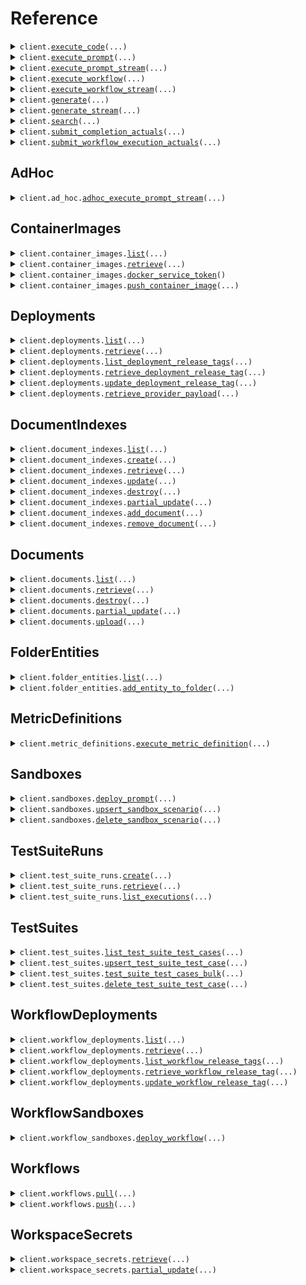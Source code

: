 # Reference
<details><summary><code>client.<a href="src/vellum/client.py">execute_code</a>(...)</code></summary>
<dl>
<dd>

#### 📝 Description

<dl>
<dd>

<dl>
<dd>

An internal-only endpoint that's subject to breaking changes without notice. Not intended for public use.
</dd>
</dl>
</dd>
</dl>

#### 🔌 Usage

<dl>
<dd>

<dl>
<dd>

```python
from vellum import CodeExecutionPackage, StringInput, Vellum

client = Vellum(
    api_key="YOUR_API_KEY",
)
client.execute_code(
    code="code",
    runtime="PYTHON_3_11_6",
    input_values=[
        StringInput(
            name="name",
            value="value",
        )
    ],
    packages=[
        CodeExecutionPackage(
            version="version",
            name="name",
        )
    ],
    output_type="STRING",
)

```
</dd>
</dl>
</dd>
</dl>

#### ⚙️ Parameters

<dl>
<dd>

<dl>
<dd>

**code:** `str` 
    
</dd>
</dl>

<dl>
<dd>

**runtime:** `CodeExecutionRuntime` 
    
</dd>
</dl>

<dl>
<dd>

**input_values:** `typing.Sequence[CodeExecutorInput]` 
    
</dd>
</dl>

<dl>
<dd>

**packages:** `typing.Sequence[CodeExecutionPackage]` 
    
</dd>
</dl>

<dl>
<dd>

**output_type:** `VellumVariableType` 
    
</dd>
</dl>

<dl>
<dd>

**request_options:** `typing.Optional[RequestOptions]` — Request-specific configuration.
    
</dd>
</dl>
</dd>
</dl>


</dd>
</dl>
</details>

<details><summary><code>client.<a href="src/vellum/client.py">execute_prompt</a>(...)</code></summary>
<dl>
<dd>

#### 📝 Description

<dl>
<dd>

<dl>
<dd>

Executes a deployed Prompt and returns the result.
</dd>
</dl>
</dd>
</dl>

#### 🔌 Usage

<dl>
<dd>

<dl>
<dd>

```python
from vellum import StringInputRequest, Vellum

client = Vellum(
    api_key="YOUR_API_KEY",
)
client.execute_prompt(
    inputs=[
        StringInputRequest(
            name="name",
            value="value",
        )
    ],
)

```
</dd>
</dl>
</dd>
</dl>

#### ⚙️ Parameters

<dl>
<dd>

<dl>
<dd>

**inputs:** `typing.Sequence[PromptDeploymentInputRequest]` — A list consisting of the Prompt Deployment's input variables and their values.
    
</dd>
</dl>

<dl>
<dd>

**prompt_deployment_id:** `typing.Optional[str]` — The ID of the Prompt Deployment. Must provide either this or prompt_deployment_name.
    
</dd>
</dl>

<dl>
<dd>

**prompt_deployment_name:** `typing.Optional[str]` — The unique name of the Prompt Deployment. Must provide either this or prompt_deployment_id.
    
</dd>
</dl>

<dl>
<dd>

**release_tag:** `typing.Optional[str]` — Optionally specify a release tag if you want to pin to a specific release of the Prompt Deployment
    
</dd>
</dl>

<dl>
<dd>

**external_id:** `typing.Optional[str]` — Optionally include a unique identifier for tracking purposes. Must be unique within a given Prompt Deployment.
    
</dd>
</dl>

<dl>
<dd>

**expand_meta:** `typing.Optional[PromptDeploymentExpandMetaRequest]` — An optionally specified configuration used to opt in to including additional metadata about this prompt execution in the API response. Corresponding values will be returned under the `meta` key of the API response.
    
</dd>
</dl>

<dl>
<dd>

**raw_overrides:** `typing.Optional[RawPromptExecutionOverridesRequest]` — Overrides for the raw API request sent to the model host. Combined with `expand_raw`, it can be used to access new features from models.
    
</dd>
</dl>

<dl>
<dd>

**expand_raw:** `typing.Optional[typing.Sequence[str]]` — A list of keys whose values you'd like to directly return from the JSON response of the model provider. Useful if you need lower-level info returned by model providers that Vellum would otherwise omit. Corresponding key/value pairs will be returned under the `raw` key of the API response.
    
</dd>
</dl>

<dl>
<dd>

**metadata:** `typing.Optional[typing.Dict[str, typing.Optional[typing.Any]]]` — Arbitrary JSON metadata associated with this request. Can be used to capture additional monitoring data such as user id, session id, etc. for future analysis.
    
</dd>
</dl>

<dl>
<dd>

**request_options:** `typing.Optional[RequestOptions]` — Request-specific configuration.
    
</dd>
</dl>
</dd>
</dl>


</dd>
</dl>
</details>

<details><summary><code>client.<a href="src/vellum/client.py">execute_prompt_stream</a>(...)</code></summary>
<dl>
<dd>

#### 📝 Description

<dl>
<dd>

<dl>
<dd>

Executes a deployed Prompt and streams back the results.
</dd>
</dl>
</dd>
</dl>

#### 🔌 Usage

<dl>
<dd>

<dl>
<dd>

```python
from vellum import (
    PromptDeploymentExpandMetaRequest,
    RawPromptExecutionOverridesRequest,
    StringInputRequest,
    Vellum,
)

client = Vellum(
    api_key="YOUR_API_KEY",
)
response = client.execute_prompt_stream(
    inputs=[
        StringInputRequest(
            name="string",
            value="string",
        )
    ],
    prompt_deployment_id="string",
    prompt_deployment_name="string",
    release_tag="string",
    external_id="string",
    expand_meta=PromptDeploymentExpandMetaRequest(
        model_name=True,
        usage=True,
        cost=True,
        finish_reason=True,
        latency=True,
        deployment_release_tag=True,
        prompt_version_id=True,
    ),
    raw_overrides=RawPromptExecutionOverridesRequest(
        body={"string": {"key": "value"}},
        headers={"string": {"key": "value"}},
        url="string",
    ),
    expand_raw=["string"],
    metadata={"string": {"key": "value"}},
)
for chunk in response:
    yield chunk

```
</dd>
</dl>
</dd>
</dl>

#### ⚙️ Parameters

<dl>
<dd>

<dl>
<dd>

**inputs:** `typing.Sequence[PromptDeploymentInputRequest]` — A list consisting of the Prompt Deployment's input variables and their values.
    
</dd>
</dl>

<dl>
<dd>

**prompt_deployment_id:** `typing.Optional[str]` — The ID of the Prompt Deployment. Must provide either this or prompt_deployment_name.
    
</dd>
</dl>

<dl>
<dd>

**prompt_deployment_name:** `typing.Optional[str]` — The unique name of the Prompt Deployment. Must provide either this or prompt_deployment_id.
    
</dd>
</dl>

<dl>
<dd>

**release_tag:** `typing.Optional[str]` — Optionally specify a release tag if you want to pin to a specific release of the Prompt Deployment
    
</dd>
</dl>

<dl>
<dd>

**external_id:** `typing.Optional[str]` — Optionally include a unique identifier for tracking purposes. Must be unique within a given Prompt Deployment.
    
</dd>
</dl>

<dl>
<dd>

**expand_meta:** `typing.Optional[PromptDeploymentExpandMetaRequest]` — An optionally specified configuration used to opt in to including additional metadata about this prompt execution in the API response. Corresponding values will be returned under the `meta` key of the API response.
    
</dd>
</dl>

<dl>
<dd>

**raw_overrides:** `typing.Optional[RawPromptExecutionOverridesRequest]` — Overrides for the raw API request sent to the model host. Combined with `expand_raw`, it can be used to access new features from models.
    
</dd>
</dl>

<dl>
<dd>

**expand_raw:** `typing.Optional[typing.Sequence[str]]` — A list of keys whose values you'd like to directly return from the JSON response of the model provider. Useful if you need lower-level info returned by model providers that Vellum would otherwise omit. Corresponding key/value pairs will be returned under the `raw` key of the API response.
    
</dd>
</dl>

<dl>
<dd>

**metadata:** `typing.Optional[typing.Dict[str, typing.Optional[typing.Any]]]` — Arbitrary JSON metadata associated with this request. Can be used to capture additional monitoring data such as user id, session id, etc. for future analysis.
    
</dd>
</dl>

<dl>
<dd>

**request_options:** `typing.Optional[RequestOptions]` — Request-specific configuration.
    
</dd>
</dl>
</dd>
</dl>


</dd>
</dl>
</details>

<details><summary><code>client.<a href="src/vellum/client.py">execute_workflow</a>(...)</code></summary>
<dl>
<dd>

#### 📝 Description

<dl>
<dd>

<dl>
<dd>

Executes a deployed Workflow and returns its outputs.
</dd>
</dl>
</dd>
</dl>

#### 🔌 Usage

<dl>
<dd>

<dl>
<dd>

```python
from vellum import Vellum, WorkflowRequestStringInputRequest

client = Vellum(
    api_key="YOUR_API_KEY",
)
client.execute_workflow(
    inputs=[
        WorkflowRequestStringInputRequest(
            name="name",
            value="value",
        )
    ],
)

```
</dd>
</dl>
</dd>
</dl>

#### ⚙️ Parameters

<dl>
<dd>

<dl>
<dd>

**inputs:** `typing.Sequence[WorkflowRequestInputRequest]` — The list of inputs defined in the Workflow's Deployment with their corresponding values.
    
</dd>
</dl>

<dl>
<dd>

**expand_meta:** `typing.Optional[WorkflowExpandMetaRequest]` — An optionally specified configuration used to opt in to including additional metadata about this workflow execution in the API response. Corresponding values will be returned under the `execution_meta` key within NODE events in the response stream.
    
</dd>
</dl>

<dl>
<dd>

**workflow_deployment_id:** `typing.Optional[str]` — The ID of the Workflow Deployment. Must provide either this or workflow_deployment_name.
    
</dd>
</dl>

<dl>
<dd>

**workflow_deployment_name:** `typing.Optional[str]` — The name of the Workflow Deployment. Must provide either this or workflow_deployment_id.
    
</dd>
</dl>

<dl>
<dd>

**release_tag:** `typing.Optional[str]` — Optionally specify a release tag if you want to pin to a specific release of the Workflow Deployment
    
</dd>
</dl>

<dl>
<dd>

**external_id:** `typing.Optional[str]` — Optionally include a unique identifier for tracking purposes. Must be unique for a given workflow deployment.
    
</dd>
</dl>

<dl>
<dd>

**metadata:** `typing.Optional[typing.Dict[str, typing.Optional[typing.Any]]]` — Arbitrary JSON metadata associated with this request. Can be used to capture additional monitoring data such as user id, session id, etc. for future analysis.
    
</dd>
</dl>

<dl>
<dd>

**request_options:** `typing.Optional[RequestOptions]` — Request-specific configuration.
    
</dd>
</dl>
</dd>
</dl>


</dd>
</dl>
</details>

<details><summary><code>client.<a href="src/vellum/client.py">execute_workflow_stream</a>(...)</code></summary>
<dl>
<dd>

#### 📝 Description

<dl>
<dd>

<dl>
<dd>

Executes a deployed Workflow and streams back its results.
</dd>
</dl>
</dd>
</dl>

#### 🔌 Usage

<dl>
<dd>

<dl>
<dd>

```python
from vellum import (
    Vellum,
    WorkflowExpandMetaRequest,
    WorkflowRequestStringInputRequest,
)

client = Vellum(
    api_key="YOUR_API_KEY",
)
response = client.execute_workflow_stream(
    inputs=[
        WorkflowRequestStringInputRequest(
            name="string",
            value="string",
        )
    ],
    expand_meta=WorkflowExpandMetaRequest(
        usage=True,
    ),
    workflow_deployment_id="string",
    workflow_deployment_name="string",
    release_tag="string",
    external_id="string",
    event_types=["NODE"],
    metadata={"string": {"key": "value"}},
)
for chunk in response:
    yield chunk

```
</dd>
</dl>
</dd>
</dl>

#### ⚙️ Parameters

<dl>
<dd>

<dl>
<dd>

**inputs:** `typing.Sequence[WorkflowRequestInputRequest]` — The list of inputs defined in the Workflow's Deployment with their corresponding values.
    
</dd>
</dl>

<dl>
<dd>

**expand_meta:** `typing.Optional[WorkflowExpandMetaRequest]` — An optionally specified configuration used to opt in to including additional metadata about this workflow execution in the API response. Corresponding values will be returned under the `execution_meta` key within NODE events in the response stream.
    
</dd>
</dl>

<dl>
<dd>

**workflow_deployment_id:** `typing.Optional[str]` — The ID of the Workflow Deployment. Must provide either this or workflow_deployment_name.
    
</dd>
</dl>

<dl>
<dd>

**workflow_deployment_name:** `typing.Optional[str]` — The name of the Workflow Deployment. Must provide either this or workflow_deployment_id.
    
</dd>
</dl>

<dl>
<dd>

**release_tag:** `typing.Optional[str]` — Optionally specify a release tag if you want to pin to a specific release of the Workflow Deployment
    
</dd>
</dl>

<dl>
<dd>

**external_id:** `typing.Optional[str]` — Optionally include a unique identifier for tracking purposes. Must be unique for a given workflow deployment.
    
</dd>
</dl>

<dl>
<dd>

**event_types:** `typing.Optional[typing.Sequence[WorkflowExecutionEventType]]` — Optionally specify which events you want to receive. Defaults to only WORKFLOW events. Note that the schema of non-WORKFLOW events is unstable and should be used with caution.
    
</dd>
</dl>

<dl>
<dd>

**metadata:** `typing.Optional[typing.Dict[str, typing.Optional[typing.Any]]]` — Arbitrary JSON metadata associated with this request. Can be used to capture additional monitoring data such as user id, session id, etc. for future analysis.
    
</dd>
</dl>

<dl>
<dd>

**request_options:** `typing.Optional[RequestOptions]` — Request-specific configuration.
    
</dd>
</dl>
</dd>
</dl>


</dd>
</dl>
</details>

<details><summary><code>client.<a href="src/vellum/client.py">generate</a>(...)</code></summary>
<dl>
<dd>

#### 📝 Description

<dl>
<dd>

<dl>
<dd>

Generate a completion using a previously defined deployment.

Important: This endpoint is DEPRECATED and has been superseded by
[execute-prompt](/api-reference/api-reference/execute-prompt).
</dd>
</dl>
</dd>
</dl>

#### 🔌 Usage

<dl>
<dd>

<dl>
<dd>

```python
from vellum import GenerateRequest, Vellum

client = Vellum(
    api_key="YOUR_API_KEY",
)
client.generate(
    requests=[
        GenerateRequest(
            input_values={"key": "value"},
        )
    ],
)

```
</dd>
</dl>
</dd>
</dl>

#### ⚙️ Parameters

<dl>
<dd>

<dl>
<dd>

**requests:** `typing.Sequence[GenerateRequest]` — The generation request to make. Bulk requests are no longer supported, this field must be an array of length 1.
    
</dd>
</dl>

<dl>
<dd>

**deployment_id:** `typing.Optional[str]` — The ID of the deployment. Must provide either this or deployment_name.
    
</dd>
</dl>

<dl>
<dd>

**deployment_name:** `typing.Optional[str]` — The name of the deployment. Must provide either this or deployment_id.
    
</dd>
</dl>

<dl>
<dd>

**options:** `typing.Optional[GenerateOptionsRequest]` — Additional configuration that can be used to control what's included in the response.
    
</dd>
</dl>

<dl>
<dd>

**request_options:** `typing.Optional[RequestOptions]` — Request-specific configuration.
    
</dd>
</dl>
</dd>
</dl>


</dd>
</dl>
</details>

<details><summary><code>client.<a href="src/vellum/client.py">generate_stream</a>(...)</code></summary>
<dl>
<dd>

#### 📝 Description

<dl>
<dd>

<dl>
<dd>

Generate a stream of completions using a previously defined deployment.

Important: This endpoint is DEPRECATED and has been superseded by
[execute-prompt-stream](/api-reference/api-reference/execute-prompt-stream).
</dd>
</dl>
</dd>
</dl>

#### 🔌 Usage

<dl>
<dd>

<dl>
<dd>

```python
from vellum import (
    ChatMessageRequest,
    GenerateOptionsRequest,
    GenerateRequest,
    StringChatMessageContentRequest,
    Vellum,
)

client = Vellum(
    api_key="YOUR_API_KEY",
)
response = client.generate_stream(
    deployment_id="string",
    deployment_name="string",
    requests=[
        GenerateRequest(
            input_values={"string": {"key": "value"}},
            chat_history=[
                ChatMessageRequest(
                    text="string",
                    role="SYSTEM",
                    content=StringChatMessageContentRequest(
                        value="string",
                    ),
                    source="string",
                )
            ],
            external_ids=["string"],
        )
    ],
    options=GenerateOptionsRequest(
        logprobs="ALL",
    ),
)
for chunk in response:
    yield chunk

```
</dd>
</dl>
</dd>
</dl>

#### ⚙️ Parameters

<dl>
<dd>

<dl>
<dd>

**requests:** `typing.Sequence[GenerateRequest]` — The generation request to make. Bulk requests are no longer supported, this field must be an array of length 1.
    
</dd>
</dl>

<dl>
<dd>

**deployment_id:** `typing.Optional[str]` — The ID of the deployment. Must provide either this or deployment_name.
    
</dd>
</dl>

<dl>
<dd>

**deployment_name:** `typing.Optional[str]` — The name of the deployment. Must provide either this or deployment_id.
    
</dd>
</dl>

<dl>
<dd>

**options:** `typing.Optional[GenerateOptionsRequest]` — Additional configuration that can be used to control what's included in the response.
    
</dd>
</dl>

<dl>
<dd>

**request_options:** `typing.Optional[RequestOptions]` — Request-specific configuration.
    
</dd>
</dl>
</dd>
</dl>


</dd>
</dl>
</details>

<details><summary><code>client.<a href="src/vellum/client.py">search</a>(...)</code></summary>
<dl>
<dd>

#### 📝 Description

<dl>
<dd>

<dl>
<dd>

Perform a search against a document index.
</dd>
</dl>
</dd>
</dl>

#### 🔌 Usage

<dl>
<dd>

<dl>
<dd>

```python
from vellum import Vellum

client = Vellum(
    api_key="YOUR_API_KEY",
)
client.search(
    query="query",
)

```
</dd>
</dl>
</dd>
</dl>

#### ⚙️ Parameters

<dl>
<dd>

<dl>
<dd>

**query:** `str` — The query to search for.
    
</dd>
</dl>

<dl>
<dd>

**index_id:** `typing.Optional[str]` — The ID of the index to search against. Must provide either this or index_name.
    
</dd>
</dl>

<dl>
<dd>

**index_name:** `typing.Optional[str]` — The name of the index to search against. Must provide either this or index_id.
    
</dd>
</dl>

<dl>
<dd>

**options:** `typing.Optional[SearchRequestOptionsRequest]` — Configuration options for the search.
    
</dd>
</dl>

<dl>
<dd>

**request_options:** `typing.Optional[RequestOptions]` — Request-specific configuration.
    
</dd>
</dl>
</dd>
</dl>


</dd>
</dl>
</details>

<details><summary><code>client.<a href="src/vellum/client.py">submit_completion_actuals</a>(...)</code></summary>
<dl>
<dd>

#### 📝 Description

<dl>
<dd>

<dl>
<dd>

Used to submit feedback regarding the quality of previously generated completions.
</dd>
</dl>
</dd>
</dl>

#### 🔌 Usage

<dl>
<dd>

<dl>
<dd>

```python
from vellum import SubmitCompletionActualRequest, Vellum

client = Vellum(
    api_key="YOUR_API_KEY",
)
client.submit_completion_actuals(
    actuals=[SubmitCompletionActualRequest()],
)

```
</dd>
</dl>
</dd>
</dl>

#### ⚙️ Parameters

<dl>
<dd>

<dl>
<dd>

**actuals:** `typing.Sequence[SubmitCompletionActualRequest]` — Feedback regarding the quality of previously generated completions
    
</dd>
</dl>

<dl>
<dd>

**deployment_id:** `typing.Optional[str]` — The ID of the deployment. Must provide either this or deployment_name.
    
</dd>
</dl>

<dl>
<dd>

**deployment_name:** `typing.Optional[str]` — The name of the deployment. Must provide either this or deployment_id.
    
</dd>
</dl>

<dl>
<dd>

**request_options:** `typing.Optional[RequestOptions]` — Request-specific configuration.
    
</dd>
</dl>
</dd>
</dl>


</dd>
</dl>
</details>

<details><summary><code>client.<a href="src/vellum/client.py">submit_workflow_execution_actuals</a>(...)</code></summary>
<dl>
<dd>

#### 📝 Description

<dl>
<dd>

<dl>
<dd>

    Used to submit feedback regarding the quality of previous workflow execution and its outputs.

    **Note:** Uses a base url of `https://predict.vellum.ai`.
</dd>
</dl>
</dd>
</dl>

#### 🔌 Usage

<dl>
<dd>

<dl>
<dd>

```python
from vellum import Vellum, WorkflowExecutionActualStringRequest

client = Vellum(
    api_key="YOUR_API_KEY",
)
client.submit_workflow_execution_actuals(
    actuals=[WorkflowExecutionActualStringRequest()],
)

```
</dd>
</dl>
</dd>
</dl>

#### ⚙️ Parameters

<dl>
<dd>

<dl>
<dd>

**actuals:** `typing.Sequence[SubmitWorkflowExecutionActualRequest]` — Feedback regarding the quality of an output on a previously executed workflow.
    
</dd>
</dl>

<dl>
<dd>

**execution_id:** `typing.Optional[str]` — The Vellum-generated ID of a previously executed workflow. Must provide either this or external_id.
    
</dd>
</dl>

<dl>
<dd>

**external_id:** `typing.Optional[str]` — The external ID that was originally provided by when executing the workflow, if applicable, that you'd now like to submit actuals for. Must provide either this or execution_id.
    
</dd>
</dl>

<dl>
<dd>

**request_options:** `typing.Optional[RequestOptions]` — Request-specific configuration.
    
</dd>
</dl>
</dd>
</dl>


</dd>
</dl>
</details>

## AdHoc
<details><summary><code>client.ad_hoc.<a href="src/vellum/resources/ad_hoc/client.py">adhoc_execute_prompt_stream</a>(...)</code></summary>
<dl>
<dd>

#### 📝 Description

<dl>
<dd>

<dl>
<dd>

An internal-only endpoint that's subject to breaking changes without notice. Not intended for public use.
</dd>
</dl>
</dd>
</dl>

#### 🔌 Usage

<dl>
<dd>

<dl>
<dd>

```python
from vellum import (
    AdHocExpandMeta,
    EphemeralPromptCacheConfig,
    FunctionDefinition,
    JinjaPromptBlock,
    PromptParameters,
    PromptRequestStringInput,
    PromptSettings,
    StringVellumValue,
    Vellum,
    VellumVariable,
    VellumVariableExtensions,
)

client = Vellum(
    api_key="YOUR_API_KEY",
)
response = client.ad_hoc.adhoc_execute_prompt_stream(
    ml_model="string",
    input_values=[
        PromptRequestStringInput(
            key="string",
            value="string",
        )
    ],
    input_variables=[
        VellumVariable(
            id="string",
            key="string",
            type="STRING",
            required=True,
            default=StringVellumValue(
                value="string",
            ),
            extensions=VellumVariableExtensions(
                color={"key": "value"},
            ),
        )
    ],
    parameters=PromptParameters(
        stop=["string"],
        temperature=1.1,
        max_tokens=1,
        top_p=1.1,
        top_k=1,
        frequency_penalty=1.1,
        presence_penalty=1.1,
        logit_bias={"string": {"key": "value"}},
        custom_parameters={"string": {"key": "value"}},
    ),
    settings=PromptSettings(
        timeout=1.1,
    ),
    blocks=[
        JinjaPromptBlock(
            state="ENABLED",
            cache_config=EphemeralPromptCacheConfig(),
            template="string",
        )
    ],
    functions=[
        FunctionDefinition(
            state="ENABLED",
            cache_config=EphemeralPromptCacheConfig(),
            name="string",
            description="string",
            parameters={"string": {"key": "value"}},
            forced=True,
            strict=True,
        )
    ],
    expand_meta=AdHocExpandMeta(
        cost=True,
        model_name=True,
        usage=True,
        finish_reason=True,
    ),
)
for chunk in response:
    yield chunk

```
</dd>
</dl>
</dd>
</dl>

#### ⚙️ Parameters

<dl>
<dd>

<dl>
<dd>

**ml_model:** `str` 
    
</dd>
</dl>

<dl>
<dd>

**input_values:** `typing.Sequence[PromptRequestInput]` 
    
</dd>
</dl>

<dl>
<dd>

**input_variables:** `typing.Sequence[VellumVariable]` 
    
</dd>
</dl>

<dl>
<dd>

**parameters:** `PromptParameters` 
    
</dd>
</dl>

<dl>
<dd>

**blocks:** `typing.Sequence[PromptBlock]` 
    
</dd>
</dl>

<dl>
<dd>

**settings:** `typing.Optional[PromptSettings]` 
    
</dd>
</dl>

<dl>
<dd>

**functions:** `typing.Optional[typing.Sequence[FunctionDefinition]]` 
    
</dd>
</dl>

<dl>
<dd>

**expand_meta:** `typing.Optional[AdHocExpandMeta]` 
    
</dd>
</dl>

<dl>
<dd>

**request_options:** `typing.Optional[RequestOptions]` — Request-specific configuration.
    
</dd>
</dl>
</dd>
</dl>


</dd>
</dl>
</details>

## ContainerImages
<details><summary><code>client.container_images.<a href="src/vellum/resources/container_images/client.py">list</a>(...)</code></summary>
<dl>
<dd>

#### 📝 Description

<dl>
<dd>

<dl>
<dd>

Retrieve a list of container images for the organization.
</dd>
</dl>
</dd>
</dl>

#### 🔌 Usage

<dl>
<dd>

<dl>
<dd>

```python
from vellum import Vellum

client = Vellum(
    api_key="YOUR_API_KEY",
)
client.container_images.list()

```
</dd>
</dl>
</dd>
</dl>

#### ⚙️ Parameters

<dl>
<dd>

<dl>
<dd>

**limit:** `typing.Optional[int]` — Number of results to return per page.
    
</dd>
</dl>

<dl>
<dd>

**offset:** `typing.Optional[int]` — The initial index from which to return the results.
    
</dd>
</dl>

<dl>
<dd>

**ordering:** `typing.Optional[str]` — Which field to use when ordering the results.
    
</dd>
</dl>

<dl>
<dd>

**request_options:** `typing.Optional[RequestOptions]` — Request-specific configuration.
    
</dd>
</dl>
</dd>
</dl>


</dd>
</dl>
</details>

<details><summary><code>client.container_images.<a href="src/vellum/resources/container_images/client.py">retrieve</a>(...)</code></summary>
<dl>
<dd>

#### 📝 Description

<dl>
<dd>

<dl>
<dd>

Retrieve a Container Image by its ID or name.
</dd>
</dl>
</dd>
</dl>

#### 🔌 Usage

<dl>
<dd>

<dl>
<dd>

```python
from vellum import Vellum

client = Vellum(
    api_key="YOUR_API_KEY",
)
client.container_images.retrieve(
    id="id",
)

```
</dd>
</dl>
</dd>
</dl>

#### ⚙️ Parameters

<dl>
<dd>

<dl>
<dd>

**id:** `str` — Either the Container Image's ID or its unique name
    
</dd>
</dl>

<dl>
<dd>

**request_options:** `typing.Optional[RequestOptions]` — Request-specific configuration.
    
</dd>
</dl>
</dd>
</dl>


</dd>
</dl>
</details>

<details><summary><code>client.container_images.<a href="src/vellum/resources/container_images/client.py">docker_service_token</a>()</code></summary>
<dl>
<dd>

#### 📝 Description

<dl>
<dd>

<dl>
<dd>

An internal-only endpoint that's subject to breaking changes without notice. Not intended for public use.
</dd>
</dl>
</dd>
</dl>

#### 🔌 Usage

<dl>
<dd>

<dl>
<dd>

```python
from vellum import Vellum

client = Vellum(
    api_key="YOUR_API_KEY",
)
client.container_images.docker_service_token()

```
</dd>
</dl>
</dd>
</dl>

#### ⚙️ Parameters

<dl>
<dd>

<dl>
<dd>

**request_options:** `typing.Optional[RequestOptions]` — Request-specific configuration.
    
</dd>
</dl>
</dd>
</dl>


</dd>
</dl>
</details>

<details><summary><code>client.container_images.<a href="src/vellum/resources/container_images/client.py">push_container_image</a>(...)</code></summary>
<dl>
<dd>

#### 📝 Description

<dl>
<dd>

<dl>
<dd>

An internal-only endpoint that's subject to breaking changes without notice. Not intended for public use.
</dd>
</dl>
</dd>
</dl>

#### 🔌 Usage

<dl>
<dd>

<dl>
<dd>

```python
from vellum import Vellum

client = Vellum(
    api_key="YOUR_API_KEY",
)
client.container_images.push_container_image(
    name="name",
    sha="sha",
    tags=["tags"],
)

```
</dd>
</dl>
</dd>
</dl>

#### ⚙️ Parameters

<dl>
<dd>

<dl>
<dd>

**name:** `str` 
    
</dd>
</dl>

<dl>
<dd>

**sha:** `str` 
    
</dd>
</dl>

<dl>
<dd>

**tags:** `typing.Sequence[str]` 
    
</dd>
</dl>

<dl>
<dd>

**request_options:** `typing.Optional[RequestOptions]` — Request-specific configuration.
    
</dd>
</dl>
</dd>
</dl>


</dd>
</dl>
</details>

## Deployments
<details><summary><code>client.deployments.<a href="src/vellum/resources/deployments/client.py">list</a>(...)</code></summary>
<dl>
<dd>

#### 📝 Description

<dl>
<dd>

<dl>
<dd>

Used to list all Prompt Deployments.
</dd>
</dl>
</dd>
</dl>

#### 🔌 Usage

<dl>
<dd>

<dl>
<dd>

```python
from vellum import Vellum

client = Vellum(
    api_key="YOUR_API_KEY",
)
client.deployments.list()

```
</dd>
</dl>
</dd>
</dl>

#### ⚙️ Parameters

<dl>
<dd>

<dl>
<dd>

**limit:** `typing.Optional[int]` — Number of results to return per page.
    
</dd>
</dl>

<dl>
<dd>

**offset:** `typing.Optional[int]` — The initial index from which to return the results.
    
</dd>
</dl>

<dl>
<dd>

**ordering:** `typing.Optional[str]` — Which field to use when ordering the results.
    
</dd>
</dl>

<dl>
<dd>

**status:** `typing.Optional[DeploymentsListRequestStatus]` — status
    
</dd>
</dl>

<dl>
<dd>

**request_options:** `typing.Optional[RequestOptions]` — Request-specific configuration.
    
</dd>
</dl>
</dd>
</dl>


</dd>
</dl>
</details>

<details><summary><code>client.deployments.<a href="src/vellum/resources/deployments/client.py">retrieve</a>(...)</code></summary>
<dl>
<dd>

#### 📝 Description

<dl>
<dd>

<dl>
<dd>

Used to retrieve a Prompt Deployment given its ID or name.
</dd>
</dl>
</dd>
</dl>

#### 🔌 Usage

<dl>
<dd>

<dl>
<dd>

```python
from vellum import Vellum

client = Vellum(
    api_key="YOUR_API_KEY",
)
client.deployments.retrieve(
    id="id",
)

```
</dd>
</dl>
</dd>
</dl>

#### ⚙️ Parameters

<dl>
<dd>

<dl>
<dd>

**id:** `str` — Either the Deployment's ID or its unique name
    
</dd>
</dl>

<dl>
<dd>

**request_options:** `typing.Optional[RequestOptions]` — Request-specific configuration.
    
</dd>
</dl>
</dd>
</dl>


</dd>
</dl>
</details>

<details><summary><code>client.deployments.<a href="src/vellum/resources/deployments/client.py">list_deployment_release_tags</a>(...)</code></summary>
<dl>
<dd>

#### 📝 Description

<dl>
<dd>

<dl>
<dd>

List Release Tags associated with the specified Prompt Deployment
</dd>
</dl>
</dd>
</dl>

#### 🔌 Usage

<dl>
<dd>

<dl>
<dd>

```python
from vellum import Vellum

client = Vellum(
    api_key="YOUR_API_KEY",
)
client.deployments.list_deployment_release_tags(
    id="id",
)

```
</dd>
</dl>
</dd>
</dl>

#### ⚙️ Parameters

<dl>
<dd>

<dl>
<dd>

**id:** `str` — Either the Prompt Deployment's ID or its unique name
    
</dd>
</dl>

<dl>
<dd>

**limit:** `typing.Optional[int]` — Number of results to return per page.
    
</dd>
</dl>

<dl>
<dd>

**offset:** `typing.Optional[int]` — The initial index from which to return the results.
    
</dd>
</dl>

<dl>
<dd>

**ordering:** `typing.Optional[str]` — Which field to use when ordering the results.
    
</dd>
</dl>

<dl>
<dd>

**source:** `typing.Optional[ListDeploymentReleaseTagsRequestSource]` 
    
</dd>
</dl>

<dl>
<dd>

**request_options:** `typing.Optional[RequestOptions]` — Request-specific configuration.
    
</dd>
</dl>
</dd>
</dl>


</dd>
</dl>
</details>

<details><summary><code>client.deployments.<a href="src/vellum/resources/deployments/client.py">retrieve_deployment_release_tag</a>(...)</code></summary>
<dl>
<dd>

#### 📝 Description

<dl>
<dd>

<dl>
<dd>

Retrieve a Deployment Release Tag by tag name, associated with a specified Deployment.
</dd>
</dl>
</dd>
</dl>

#### 🔌 Usage

<dl>
<dd>

<dl>
<dd>

```python
from vellum import Vellum

client = Vellum(
    api_key="YOUR_API_KEY",
)
client.deployments.retrieve_deployment_release_tag(
    id="id",
    name="name",
)

```
</dd>
</dl>
</dd>
</dl>

#### ⚙️ Parameters

<dl>
<dd>

<dl>
<dd>

**id:** `str` — A UUID string identifying this deployment.
    
</dd>
</dl>

<dl>
<dd>

**name:** `str` — The name of the Release Tag associated with this Deployment that you'd like to retrieve.
    
</dd>
</dl>

<dl>
<dd>

**request_options:** `typing.Optional[RequestOptions]` — Request-specific configuration.
    
</dd>
</dl>
</dd>
</dl>


</dd>
</dl>
</details>

<details><summary><code>client.deployments.<a href="src/vellum/resources/deployments/client.py">update_deployment_release_tag</a>(...)</code></summary>
<dl>
<dd>

#### 📝 Description

<dl>
<dd>

<dl>
<dd>

Updates an existing Release Tag associated with the specified Prompt Deployment.
</dd>
</dl>
</dd>
</dl>

#### 🔌 Usage

<dl>
<dd>

<dl>
<dd>

```python
from vellum import Vellum

client = Vellum(
    api_key="YOUR_API_KEY",
)
client.deployments.update_deployment_release_tag(
    id="id",
    name="name",
)

```
</dd>
</dl>
</dd>
</dl>

#### ⚙️ Parameters

<dl>
<dd>

<dl>
<dd>

**id:** `str` — A UUID string identifying this deployment.
    
</dd>
</dl>

<dl>
<dd>

**name:** `str` — The name of the Release Tag associated with this Deployment that you'd like to update.
    
</dd>
</dl>

<dl>
<dd>

**history_item_id:** `typing.Optional[str]` — The ID of the Deployment History Item to tag
    
</dd>
</dl>

<dl>
<dd>

**request_options:** `typing.Optional[RequestOptions]` — Request-specific configuration.
    
</dd>
</dl>
</dd>
</dl>


</dd>
</dl>
</details>

<details><summary><code>client.deployments.<a href="src/vellum/resources/deployments/client.py">retrieve_provider_payload</a>(...)</code></summary>
<dl>
<dd>

#### 📝 Description

<dl>
<dd>

<dl>
<dd>

Given a set of input variable values, compile the exact payload that Vellum would send to the configured model provider
for execution if the execute-prompt endpoint had been invoked. Note that this endpoint does not actually execute the
prompt or make an API call to the model provider.

This endpoint is useful if you don't want to proxy LLM provider requests through Vellum and prefer to send them directly
to the provider yourself. Note that no guarantees are made on the format of this API's response schema, other than
that it will be a valid payload for the configured model provider. It's not recommended that you try to parse or
derive meaning from the response body and instead, should simply pass it directly to the model provider as is.

We encourage you to seek advise from Vellum Support before integrating with this API for production use.
</dd>
</dl>
</dd>
</dl>

#### 🔌 Usage

<dl>
<dd>

<dl>
<dd>

```python
from vellum import StringInputRequest, Vellum

client = Vellum(
    api_key="YOUR_API_KEY",
)
client.deployments.retrieve_provider_payload(
    inputs=[
        StringInputRequest(
            name="name",
            value="value",
        )
    ],
)

```
</dd>
</dl>
</dd>
</dl>

#### ⚙️ Parameters

<dl>
<dd>

<dl>
<dd>

**inputs:** `typing.Sequence[PromptDeploymentInputRequest]` — The list of inputs defined in the Prompt's deployment with their corresponding values.
    
</dd>
</dl>

<dl>
<dd>

**deployment_id:** `typing.Optional[str]` — The ID of the deployment. Must provide either this or deployment_name.
    
</dd>
</dl>

<dl>
<dd>

**deployment_name:** `typing.Optional[str]` — The name of the deployment. Must provide either this or deployment_id.
    
</dd>
</dl>

<dl>
<dd>

**release_tag:** `typing.Optional[str]` — Optionally specify a release tag if you want to pin to a specific release of the Workflow Deployment
    
</dd>
</dl>

<dl>
<dd>

**expand_meta:** `typing.Optional[CompilePromptDeploymentExpandMetaRequest]` 
    
</dd>
</dl>

<dl>
<dd>

**request_options:** `typing.Optional[RequestOptions]` — Request-specific configuration.
    
</dd>
</dl>
</dd>
</dl>


</dd>
</dl>
</details>

## DocumentIndexes
<details><summary><code>client.document_indexes.<a href="src/vellum/resources/document_indexes/client.py">list</a>(...)</code></summary>
<dl>
<dd>

#### 📝 Description

<dl>
<dd>

<dl>
<dd>

Used to retrieve a list of Document Indexes.
</dd>
</dl>
</dd>
</dl>

#### 🔌 Usage

<dl>
<dd>

<dl>
<dd>

```python
from vellum import Vellum

client = Vellum(
    api_key="YOUR_API_KEY",
)
client.document_indexes.list()

```
</dd>
</dl>
</dd>
</dl>

#### ⚙️ Parameters

<dl>
<dd>

<dl>
<dd>

**limit:** `typing.Optional[int]` — Number of results to return per page.
    
</dd>
</dl>

<dl>
<dd>

**offset:** `typing.Optional[int]` — The initial index from which to return the results.
    
</dd>
</dl>

<dl>
<dd>

**ordering:** `typing.Optional[str]` — Which field to use when ordering the results.
    
</dd>
</dl>

<dl>
<dd>

**search:** `typing.Optional[str]` — Search for document indices by name or label
    
</dd>
</dl>

<dl>
<dd>

**status:** `typing.Optional[DocumentIndexesListRequestStatus]` 

Filter down to only document indices that have a status matching the status specified

- `ACTIVE` - Active
- `ARCHIVED` - Archived
    
</dd>
</dl>

<dl>
<dd>

**request_options:** `typing.Optional[RequestOptions]` — Request-specific configuration.
    
</dd>
</dl>
</dd>
</dl>


</dd>
</dl>
</details>

<details><summary><code>client.document_indexes.<a href="src/vellum/resources/document_indexes/client.py">create</a>(...)</code></summary>
<dl>
<dd>

#### 📝 Description

<dl>
<dd>

<dl>
<dd>

Creates a new document index.
</dd>
</dl>
</dd>
</dl>

#### 🔌 Usage

<dl>
<dd>

<dl>
<dd>

```python
from vellum import (
    DocumentIndexIndexingConfigRequest,
    OpenAiVectorizerConfigRequest,
    OpenAiVectorizerTextEmbeddingAda002Request,
    SentenceChunkerConfigRequest,
    SentenceChunkingRequest,
    Vellum,
)

client = Vellum(
    api_key="YOUR_API_KEY",
)
client.document_indexes.create(
    label="My Document Index",
    name="my-document-index",
    indexing_config=DocumentIndexIndexingConfigRequest(
        vectorizer=OpenAiVectorizerTextEmbeddingAda002Request(
            config=OpenAiVectorizerConfigRequest(
                add_openai_api_key=True,
            ),
        ),
        chunking=SentenceChunkingRequest(
            chunker_config=SentenceChunkerConfigRequest(
                character_limit=1000,
                min_overlap_ratio=0.5,
            ),
        ),
    ),
)

```
</dd>
</dl>
</dd>
</dl>

#### ⚙️ Parameters

<dl>
<dd>

<dl>
<dd>

**label:** `str` — A human-readable label for the document index
    
</dd>
</dl>

<dl>
<dd>

**name:** `str` — A name that uniquely identifies this index within its workspace
    
</dd>
</dl>

<dl>
<dd>

**indexing_config:** `DocumentIndexIndexingConfigRequest` 
    
</dd>
</dl>

<dl>
<dd>

**status:** `typing.Optional[EntityStatus]` 

The current status of the document index

* `ACTIVE` - Active
* `ARCHIVED` - Archived
    
</dd>
</dl>

<dl>
<dd>

**environment:** `typing.Optional[EnvironmentEnum]` 

The environment this document index is used in

* `DEVELOPMENT` - Development
* `STAGING` - Staging
* `PRODUCTION` - Production
    
</dd>
</dl>

<dl>
<dd>

**copy_documents_from_index_id:** `typing.Optional[str]` — Optionally specify the id of a document index from which you'd like to copy and re-index its documents into this newly created index
    
</dd>
</dl>

<dl>
<dd>

**request_options:** `typing.Optional[RequestOptions]` — Request-specific configuration.
    
</dd>
</dl>
</dd>
</dl>


</dd>
</dl>
</details>

<details><summary><code>client.document_indexes.<a href="src/vellum/resources/document_indexes/client.py">retrieve</a>(...)</code></summary>
<dl>
<dd>

#### 📝 Description

<dl>
<dd>

<dl>
<dd>

Used to retrieve a Document Index given its ID or name.
</dd>
</dl>
</dd>
</dl>

#### 🔌 Usage

<dl>
<dd>

<dl>
<dd>

```python
from vellum import Vellum

client = Vellum(
    api_key="YOUR_API_KEY",
)
client.document_indexes.retrieve(
    id="id",
)

```
</dd>
</dl>
</dd>
</dl>

#### ⚙️ Parameters

<dl>
<dd>

<dl>
<dd>

**id:** `str` — Either the Document Index's ID or its unique name
    
</dd>
</dl>

<dl>
<dd>

**request_options:** `typing.Optional[RequestOptions]` — Request-specific configuration.
    
</dd>
</dl>
</dd>
</dl>


</dd>
</dl>
</details>

<details><summary><code>client.document_indexes.<a href="src/vellum/resources/document_indexes/client.py">update</a>(...)</code></summary>
<dl>
<dd>

#### 📝 Description

<dl>
<dd>

<dl>
<dd>

Used to fully update a Document Index given its ID or name.
</dd>
</dl>
</dd>
</dl>

#### 🔌 Usage

<dl>
<dd>

<dl>
<dd>

```python
from vellum import Vellum

client = Vellum(
    api_key="YOUR_API_KEY",
)
client.document_indexes.update(
    id="id",
    label="label",
)

```
</dd>
</dl>
</dd>
</dl>

#### ⚙️ Parameters

<dl>
<dd>

<dl>
<dd>

**id:** `str` — Either the Document Index's ID or its unique name
    
</dd>
</dl>

<dl>
<dd>

**label:** `str` — A human-readable label for the document index
    
</dd>
</dl>

<dl>
<dd>

**status:** `typing.Optional[EntityStatus]` 

The current status of the document index

* `ACTIVE` - Active
* `ARCHIVED` - Archived
    
</dd>
</dl>

<dl>
<dd>

**environment:** `typing.Optional[EnvironmentEnum]` 

The environment this document index is used in

* `DEVELOPMENT` - Development
* `STAGING` - Staging
* `PRODUCTION` - Production
    
</dd>
</dl>

<dl>
<dd>

**request_options:** `typing.Optional[RequestOptions]` — Request-specific configuration.
    
</dd>
</dl>
</dd>
</dl>


</dd>
</dl>
</details>

<details><summary><code>client.document_indexes.<a href="src/vellum/resources/document_indexes/client.py">destroy</a>(...)</code></summary>
<dl>
<dd>

#### 📝 Description

<dl>
<dd>

<dl>
<dd>

Used to delete a Document Index given its ID or name.
</dd>
</dl>
</dd>
</dl>

#### 🔌 Usage

<dl>
<dd>

<dl>
<dd>

```python
from vellum import Vellum

client = Vellum(
    api_key="YOUR_API_KEY",
)
client.document_indexes.destroy(
    id="id",
)

```
</dd>
</dl>
</dd>
</dl>

#### ⚙️ Parameters

<dl>
<dd>

<dl>
<dd>

**id:** `str` — Either the Document Index's ID or its unique name
    
</dd>
</dl>

<dl>
<dd>

**request_options:** `typing.Optional[RequestOptions]` — Request-specific configuration.
    
</dd>
</dl>
</dd>
</dl>


</dd>
</dl>
</details>

<details><summary><code>client.document_indexes.<a href="src/vellum/resources/document_indexes/client.py">partial_update</a>(...)</code></summary>
<dl>
<dd>

#### 📝 Description

<dl>
<dd>

<dl>
<dd>

Used to partial update a Document Index given its ID or name.
</dd>
</dl>
</dd>
</dl>

#### 🔌 Usage

<dl>
<dd>

<dl>
<dd>

```python
from vellum import Vellum

client = Vellum(
    api_key="YOUR_API_KEY",
)
client.document_indexes.partial_update(
    id="id",
)

```
</dd>
</dl>
</dd>
</dl>

#### ⚙️ Parameters

<dl>
<dd>

<dl>
<dd>

**id:** `str` — Either the Document Index's ID or its unique name
    
</dd>
</dl>

<dl>
<dd>

**label:** `typing.Optional[str]` — A human-readable label for the document index
    
</dd>
</dl>

<dl>
<dd>

**status:** `typing.Optional[EntityStatus]` 

The current status of the document index

* `ACTIVE` - Active
* `ARCHIVED` - Archived
    
</dd>
</dl>

<dl>
<dd>

**environment:** `typing.Optional[EnvironmentEnum]` 

The environment this document index is used in

* `DEVELOPMENT` - Development
* `STAGING` - Staging
* `PRODUCTION` - Production
    
</dd>
</dl>

<dl>
<dd>

**request_options:** `typing.Optional[RequestOptions]` — Request-specific configuration.
    
</dd>
</dl>
</dd>
</dl>


</dd>
</dl>
</details>

<details><summary><code>client.document_indexes.<a href="src/vellum/resources/document_indexes/client.py">add_document</a>(...)</code></summary>
<dl>
<dd>

#### 📝 Description

<dl>
<dd>

<dl>
<dd>

Adds a previously uploaded Document to the specified Document Index.
</dd>
</dl>
</dd>
</dl>

#### 🔌 Usage

<dl>
<dd>

<dl>
<dd>

```python
from vellum import Vellum

client = Vellum(
    api_key="YOUR_API_KEY",
)
client.document_indexes.add_document(
    document_id="document_id",
    id="id",
)

```
</dd>
</dl>
</dd>
</dl>

#### ⚙️ Parameters

<dl>
<dd>

<dl>
<dd>

**document_id:** `str` — Either the Vellum-generated ID or the originally supplied external_id that uniquely identifies the Document you'd like to add.
    
</dd>
</dl>

<dl>
<dd>

**id:** `str` — Either the Vellum-generated ID or the originally specified name that uniquely identifies the Document Index to which you'd like to add the Document.
    
</dd>
</dl>

<dl>
<dd>

**request_options:** `typing.Optional[RequestOptions]` — Request-specific configuration.
    
</dd>
</dl>
</dd>
</dl>


</dd>
</dl>
</details>

<details><summary><code>client.document_indexes.<a href="src/vellum/resources/document_indexes/client.py">remove_document</a>(...)</code></summary>
<dl>
<dd>

#### 📝 Description

<dl>
<dd>

<dl>
<dd>

Removes a Document from a Document Index without deleting the Document itself.
</dd>
</dl>
</dd>
</dl>

#### 🔌 Usage

<dl>
<dd>

<dl>
<dd>

```python
from vellum import Vellum

client = Vellum(
    api_key="YOUR_API_KEY",
)
client.document_indexes.remove_document(
    document_id="document_id",
    id="id",
)

```
</dd>
</dl>
</dd>
</dl>

#### ⚙️ Parameters

<dl>
<dd>

<dl>
<dd>

**document_id:** `str` — Either the Vellum-generated ID or the originally supplied external_id that uniquely identifies the Document you'd like to remove.
    
</dd>
</dl>

<dl>
<dd>

**id:** `str` — Either the Vellum-generated ID or the originally specified name that uniquely identifies the Document Index from which you'd like to remove a Document.
    
</dd>
</dl>

<dl>
<dd>

**request_options:** `typing.Optional[RequestOptions]` — Request-specific configuration.
    
</dd>
</dl>
</dd>
</dl>


</dd>
</dl>
</details>

## Documents
<details><summary><code>client.documents.<a href="src/vellum/resources/documents/client.py">list</a>(...)</code></summary>
<dl>
<dd>

#### 📝 Description

<dl>
<dd>

<dl>
<dd>

Used to list documents. Optionally filter on supported fields.
</dd>
</dl>
</dd>
</dl>

#### 🔌 Usage

<dl>
<dd>

<dl>
<dd>

```python
from vellum import Vellum

client = Vellum(
    api_key="YOUR_API_KEY",
)
client.documents.list()

```
</dd>
</dl>
</dd>
</dl>

#### ⚙️ Parameters

<dl>
<dd>

<dl>
<dd>

**document_index_id:** `typing.Optional[str]` — Filter down to only those documents that are included in the specified index. You may provide either the Vellum-generated ID or the unique name of the index specified upon initial creation.
    
</dd>
</dl>

<dl>
<dd>

**limit:** `typing.Optional[int]` — Number of results to return per page.
    
</dd>
</dl>

<dl>
<dd>

**offset:** `typing.Optional[int]` — The initial index from which to return the results.
    
</dd>
</dl>

<dl>
<dd>

**ordering:** `typing.Optional[str]` — Which field to use when ordering the results.
    
</dd>
</dl>

<dl>
<dd>

**request_options:** `typing.Optional[RequestOptions]` — Request-specific configuration.
    
</dd>
</dl>
</dd>
</dl>


</dd>
</dl>
</details>

<details><summary><code>client.documents.<a href="src/vellum/resources/documents/client.py">retrieve</a>(...)</code></summary>
<dl>
<dd>

#### 📝 Description

<dl>
<dd>

<dl>
<dd>

Retrieve a Document, keying off of either its Vellum-generated ID or its external ID.
</dd>
</dl>
</dd>
</dl>

#### 🔌 Usage

<dl>
<dd>

<dl>
<dd>

```python
from vellum import Vellum

client = Vellum(
    api_key="YOUR_API_KEY",
)
client.documents.retrieve(
    id="id",
)

```
</dd>
</dl>
</dd>
</dl>

#### ⚙️ Parameters

<dl>
<dd>

<dl>
<dd>

**id:** `str` — A UUID string identifying this document.
    
</dd>
</dl>

<dl>
<dd>

**request_options:** `typing.Optional[RequestOptions]` — Request-specific configuration.
    
</dd>
</dl>
</dd>
</dl>


</dd>
</dl>
</details>

<details><summary><code>client.documents.<a href="src/vellum/resources/documents/client.py">destroy</a>(...)</code></summary>
<dl>
<dd>

#### 📝 Description

<dl>
<dd>

<dl>
<dd>

Delete a Document, keying off of either its Vellum-generated ID or its external ID.
</dd>
</dl>
</dd>
</dl>

#### 🔌 Usage

<dl>
<dd>

<dl>
<dd>

```python
from vellum import Vellum

client = Vellum(
    api_key="YOUR_API_KEY",
)
client.documents.destroy(
    id="id",
)

```
</dd>
</dl>
</dd>
</dl>

#### ⚙️ Parameters

<dl>
<dd>

<dl>
<dd>

**id:** `str` — A UUID string identifying this document.
    
</dd>
</dl>

<dl>
<dd>

**request_options:** `typing.Optional[RequestOptions]` — Request-specific configuration.
    
</dd>
</dl>
</dd>
</dl>


</dd>
</dl>
</details>

<details><summary><code>client.documents.<a href="src/vellum/resources/documents/client.py">partial_update</a>(...)</code></summary>
<dl>
<dd>

#### 📝 Description

<dl>
<dd>

<dl>
<dd>

Update a Document, keying off of either its Vellum-generated ID or its external ID. Particularly useful for updating its metadata.
</dd>
</dl>
</dd>
</dl>

#### 🔌 Usage

<dl>
<dd>

<dl>
<dd>

```python
from vellum import Vellum

client = Vellum(
    api_key="YOUR_API_KEY",
)
client.documents.partial_update(
    id="id",
)

```
</dd>
</dl>
</dd>
</dl>

#### ⚙️ Parameters

<dl>
<dd>

<dl>
<dd>

**id:** `str` — A UUID string identifying this document.
    
</dd>
</dl>

<dl>
<dd>

**label:** `typing.Optional[str]` — A human-readable label for the document. Defaults to the originally uploaded file's file name.
    
</dd>
</dl>

<dl>
<dd>

**status:** `typing.Optional[DocumentStatus]` 

The current status of the document

* `ACTIVE` - Active
    
</dd>
</dl>

<dl>
<dd>

**metadata:** `typing.Optional[typing.Dict[str, typing.Optional[typing.Any]]]` — A JSON object containing any metadata associated with the document that you'd like to filter upon later.
    
</dd>
</dl>

<dl>
<dd>

**request_options:** `typing.Optional[RequestOptions]` — Request-specific configuration.
    
</dd>
</dl>
</dd>
</dl>


</dd>
</dl>
</details>

<details><summary><code>client.documents.<a href="src/vellum/resources/documents/client.py">upload</a>(...)</code></summary>
<dl>
<dd>

#### 📝 Description

<dl>
<dd>

<dl>
<dd>

Upload a document to be indexed and used for search.

**Note:** Uses a base url of `https://documents.vellum.ai`.

This is a multipart/form-data request. The `contents` field should be a file upload. It also expects a JSON body with the following fields:

- `add_to_index_names: list[str]` - Optionally include the names of all indexes that you'd like this document to be included in
- `external_id: str | None` - Optionally include an external ID for this document. This is useful if you want to re-upload the same document later when its contents change and would like it to be re-indexed.
- `label: str` - A human-friendly name for this document. Typically the filename.
- `keywords: list[str] | None` - Optionally include a list of keywords that'll be associated with this document. Used when performing keyword searches.
- `metadata: dict[str, Any]` - A stringified JSON object containing any metadata associated with the document that you'd like to filter upon later.
</dd>
</dl>
</dd>
</dl>

#### 🔌 Usage

<dl>
<dd>

<dl>
<dd>

```python
from vellum import Vellum

client = Vellum(
    api_key="YOUR_API_KEY",
)
client.documents.upload(
    label="label",
)

```
</dd>
</dl>
</dd>
</dl>

#### ⚙️ Parameters

<dl>
<dd>

<dl>
<dd>

**label:** `str` — A human-friendly name for this document. Typically the filename.
    
</dd>
</dl>

<dl>
<dd>

**contents:** `from __future__ import annotations

core.File` — See core.File for more documentation
    
</dd>
</dl>

<dl>
<dd>

**add_to_index_names:** `typing.Optional[typing.List[str]]` — Optionally include the names of all indexes that you'd like this document to be included in
    
</dd>
</dl>

<dl>
<dd>

**external_id:** `typing.Optional[str]` — Optionally include an external ID for this document. This is useful if you want to re-upload the same document later when its contents change and would like it to be re-indexed.
    
</dd>
</dl>

<dl>
<dd>

**keywords:** `typing.Optional[typing.List[str]]` — Optionally include a list of keywords that'll be associated with this document. Used when performing keyword searches.
    
</dd>
</dl>

<dl>
<dd>

**metadata:** `typing.Optional[str]` — A stringified JSON object containing any metadata associated with the document that you'd like to filter upon later.
    
</dd>
</dl>

<dl>
<dd>

**request_options:** `typing.Optional[RequestOptions]` — Request-specific configuration.
    
</dd>
</dl>
</dd>
</dl>


</dd>
</dl>
</details>

## FolderEntities
<details><summary><code>client.folder_entities.<a href="src/vellum/resources/folder_entities/client.py">list</a>(...)</code></summary>
<dl>
<dd>

#### 📝 Description

<dl>
<dd>

<dl>
<dd>

List all folder entities within a specified folder.
</dd>
</dl>
</dd>
</dl>

#### 🔌 Usage

<dl>
<dd>

<dl>
<dd>

```python
from vellum import Vellum

client = Vellum(
    api_key="YOUR_API_KEY",
)
client.folder_entities.list(
    parent_folder_id="parent_folder_id",
)

```
</dd>
</dl>
</dd>
</dl>

#### ⚙️ Parameters

<dl>
<dd>

<dl>
<dd>

**parent_folder_id:** `str` 

Filter down to only those entities whose parent folder has the specified ID.

To filter by an entity's parent folder, provide the ID of the parent folder. To filter by the root directory, provide
a string representing the entity type of the root directory. Supported root directories include:

- PROMPT_SANDBOX
- WORKFLOW_SANDBOX
- DOCUMENT_INDEX
- TEST_SUITE
    
</dd>
</dl>

<dl>
<dd>

**entity_status:** `typing.Optional[FolderEntitiesListRequestEntityStatus]` 

Filter down to only those objects whose entities have a status matching the status specified.

- `ACTIVE` - Active
- `ARCHIVED` - Archived
    
</dd>
</dl>

<dl>
<dd>

**limit:** `typing.Optional[int]` — Number of results to return per page.
    
</dd>
</dl>

<dl>
<dd>

**offset:** `typing.Optional[int]` — The initial index from which to return the results.
    
</dd>
</dl>

<dl>
<dd>

**ordering:** `typing.Optional[str]` — Which field to use when ordering the results.
    
</dd>
</dl>

<dl>
<dd>

**request_options:** `typing.Optional[RequestOptions]` — Request-specific configuration.
    
</dd>
</dl>
</dd>
</dl>


</dd>
</dl>
</details>

<details><summary><code>client.folder_entities.<a href="src/vellum/resources/folder_entities/client.py">add_entity_to_folder</a>(...)</code></summary>
<dl>
<dd>

#### 📝 Description

<dl>
<dd>

<dl>
<dd>

Add an entity to a specific folder or root directory.

Adding an entity to a folder will remove it from any other folders it might have been a member of.
</dd>
</dl>
</dd>
</dl>

#### 🔌 Usage

<dl>
<dd>

<dl>
<dd>

```python
from vellum import Vellum

client = Vellum(
    api_key="YOUR_API_KEY",
)
client.folder_entities.add_entity_to_folder(
    folder_id="folder_id",
    entity_id="entity_id",
)

```
</dd>
</dl>
</dd>
</dl>

#### ⚙️ Parameters

<dl>
<dd>

<dl>
<dd>

**folder_id:** `str` 

The ID of the folder to which the entity should be added. This can be a UUID of a folder, or the name of a root
directory. Supported root directories include:

- PROMPT_SANDBOX
- WORKFLOW_SANDBOX
- DOCUMENT_INDEX
- TEST_SUITE
    
</dd>
</dl>

<dl>
<dd>

**entity_id:** `str` — The ID of the entity you would like to move.
    
</dd>
</dl>

<dl>
<dd>

**request_options:** `typing.Optional[RequestOptions]` — Request-specific configuration.
    
</dd>
</dl>
</dd>
</dl>


</dd>
</dl>
</details>

## MetricDefinitions
<details><summary><code>client.metric_definitions.<a href="src/vellum/resources/metric_definitions/client.py">execute_metric_definition</a>(...)</code></summary>
<dl>
<dd>

#### 📝 Description

<dl>
<dd>

<dl>
<dd>

An internal-only endpoint that's subject to breaking changes without notice. Not intended for public use.
</dd>
</dl>
</dd>
</dl>

#### 🔌 Usage

<dl>
<dd>

<dl>
<dd>

```python
from vellum import StringInput, Vellum

client = Vellum(
    api_key="YOUR_API_KEY",
)
client.metric_definitions.execute_metric_definition(
    id="id",
    inputs=[
        StringInput(
            name="name",
            value="value",
        )
    ],
)

```
</dd>
</dl>
</dd>
</dl>

#### ⚙️ Parameters

<dl>
<dd>

<dl>
<dd>

**id:** `str` — Either the Metric Definition's ID or its unique name
    
</dd>
</dl>

<dl>
<dd>

**inputs:** `typing.Sequence[MetricDefinitionInput]` 
    
</dd>
</dl>

<dl>
<dd>

**release_tag:** `typing.Optional[str]` 
    
</dd>
</dl>

<dl>
<dd>

**request_options:** `typing.Optional[RequestOptions]` — Request-specific configuration.
    
</dd>
</dl>
</dd>
</dl>


</dd>
</dl>
</details>

## Sandboxes
<details><summary><code>client.sandboxes.<a href="src/vellum/resources/sandboxes/client.py">deploy_prompt</a>(...)</code></summary>
<dl>
<dd>

#### 🔌 Usage

<dl>
<dd>

<dl>
<dd>

```python
from vellum import Vellum

client = Vellum(
    api_key="YOUR_API_KEY",
)
client.sandboxes.deploy_prompt(
    id="id",
    prompt_variant_id="prompt_variant_id",
)

```
</dd>
</dl>
</dd>
</dl>

#### ⚙️ Parameters

<dl>
<dd>

<dl>
<dd>

**id:** `str` — A UUID string identifying this sandbox.
    
</dd>
</dl>

<dl>
<dd>

**prompt_variant_id:** `str` — An ID identifying the Prompt you'd like to deploy.
    
</dd>
</dl>

<dl>
<dd>

**prompt_deployment_id:** `typing.Optional[str]` — The Vellum-generated ID of the Prompt Deployment you'd like to update. Cannot specify both this and prompt_deployment_name. Leave null to create a new Prompt Deployment.
    
</dd>
</dl>

<dl>
<dd>

**prompt_deployment_name:** `typing.Optional[str]` — The unique name of the Prompt Deployment you'd like to either create or update. Cannot specify both this and prompt_deployment_id. If provided and matches an existing Prompt Deployment, that Prompt Deployment will be updated. Otherwise, a new Prompt Deployment will be created.
    
</dd>
</dl>

<dl>
<dd>

**label:** `typing.Optional[str]` — In the event that a new Prompt Deployment is created, this will be the label it's given.
    
</dd>
</dl>

<dl>
<dd>

**release_tags:** `typing.Optional[typing.Sequence[str]]` — Optionally provide the release tags that you'd like to be associated with the latest release of the created/updated Prompt Deployment.
    
</dd>
</dl>

<dl>
<dd>

**request_options:** `typing.Optional[RequestOptions]` — Request-specific configuration.
    
</dd>
</dl>
</dd>
</dl>


</dd>
</dl>
</details>

<details><summary><code>client.sandboxes.<a href="src/vellum/resources/sandboxes/client.py">upsert_sandbox_scenario</a>(...)</code></summary>
<dl>
<dd>

#### 📝 Description

<dl>
<dd>

<dl>
<dd>

Upserts a new scenario for a sandbox, keying off of the optionally provided scenario id.

If an id is provided and has a match, the scenario will be updated. If no id is provided or no match
is found, a new scenario will be appended to the end.

Note that a full replacement of the scenario is performed, so any fields not provided will be removed
or overwritten with default values.
</dd>
</dl>
</dd>
</dl>

#### 🔌 Usage

<dl>
<dd>

<dl>
<dd>

```python
from vellum import (
    ChatMessageRequest,
    NamedScenarioInputChatHistoryVariableValueRequest,
    Vellum,
)

client = Vellum(
    api_key="YOUR_API_KEY",
)
client.sandboxes.upsert_sandbox_scenario(
    id="id",
    label="Scenario 2",
    inputs=[
        NamedScenarioInputChatHistoryVariableValueRequest(
            value=[
                ChatMessageRequest(
                    text="What's your favorite color?",
                    role="USER",
                ),
                ChatMessageRequest(
                    text="AI's don't have a favorite color.... Yet.",
                    role="ASSISTANT",
                ),
            ],
            name="chat_history",
        )
    ],
)

```
</dd>
</dl>
</dd>
</dl>

#### ⚙️ Parameters

<dl>
<dd>

<dl>
<dd>

**id:** `str` — A UUID string identifying this sandbox.
    
</dd>
</dl>

<dl>
<dd>

**inputs:** `typing.Sequence[NamedScenarioInputRequest]` — The inputs for the scenario
    
</dd>
</dl>

<dl>
<dd>

**label:** `typing.Optional[str]` 
    
</dd>
</dl>

<dl>
<dd>

**scenario_id:** `typing.Optional[str]` — The id of the scenario to update. If none is provided, an id will be generated and a new scenario will be appended.
    
</dd>
</dl>

<dl>
<dd>

**request_options:** `typing.Optional[RequestOptions]` — Request-specific configuration.
    
</dd>
</dl>
</dd>
</dl>


</dd>
</dl>
</details>

<details><summary><code>client.sandboxes.<a href="src/vellum/resources/sandboxes/client.py">delete_sandbox_scenario</a>(...)</code></summary>
<dl>
<dd>

#### 📝 Description

<dl>
<dd>

<dl>
<dd>

Deletes an existing scenario from a sandbox, keying off of the provided scenario id.
</dd>
</dl>
</dd>
</dl>

#### 🔌 Usage

<dl>
<dd>

<dl>
<dd>

```python
from vellum import Vellum

client = Vellum(
    api_key="YOUR_API_KEY",
)
client.sandboxes.delete_sandbox_scenario(
    id="id",
    scenario_id="scenario_id",
)

```
</dd>
</dl>
</dd>
</dl>

#### ⚙️ Parameters

<dl>
<dd>

<dl>
<dd>

**id:** `str` — A UUID string identifying this sandbox.
    
</dd>
</dl>

<dl>
<dd>

**scenario_id:** `str` — An id identifying the scenario that you'd like to delete
    
</dd>
</dl>

<dl>
<dd>

**request_options:** `typing.Optional[RequestOptions]` — Request-specific configuration.
    
</dd>
</dl>
</dd>
</dl>


</dd>
</dl>
</details>

## TestSuiteRuns
<details><summary><code>client.test_suite_runs.<a href="src/vellum/resources/test_suite_runs/client.py">create</a>(...)</code></summary>
<dl>
<dd>

#### 📝 Description

<dl>
<dd>

<dl>
<dd>

Trigger a Test Suite and create a new Test Suite Run
</dd>
</dl>
</dd>
</dl>

#### 🔌 Usage

<dl>
<dd>

<dl>
<dd>

```python
from vellum import (
    TestSuiteRunDeploymentReleaseTagExecConfigDataRequest,
    TestSuiteRunDeploymentReleaseTagExecConfigRequest,
    Vellum,
)

client = Vellum(
    api_key="YOUR_API_KEY",
)
client.test_suite_runs.create(
    exec_config=TestSuiteRunDeploymentReleaseTagExecConfigRequest(
        data=TestSuiteRunDeploymentReleaseTagExecConfigDataRequest(
            deployment_id="deployment_id",
        ),
    ),
)

```
</dd>
</dl>
</dd>
</dl>

#### ⚙️ Parameters

<dl>
<dd>

<dl>
<dd>

**exec_config:** `TestSuiteRunExecConfigRequest` — Configuration that defines how the Test Suite should be run
    
</dd>
</dl>

<dl>
<dd>

**test_suite_id:** `typing.Optional[str]` — The ID of the Test Suite to run. Must provide either this or test_suite_id.
    
</dd>
</dl>

<dl>
<dd>

**test_suite_name:** `typing.Optional[str]` — The name of the Test Suite to run. Must provide either this or test_suite_id.
    
</dd>
</dl>

<dl>
<dd>

**request_options:** `typing.Optional[RequestOptions]` — Request-specific configuration.
    
</dd>
</dl>
</dd>
</dl>


</dd>
</dl>
</details>

<details><summary><code>client.test_suite_runs.<a href="src/vellum/resources/test_suite_runs/client.py">retrieve</a>(...)</code></summary>
<dl>
<dd>

#### 📝 Description

<dl>
<dd>

<dl>
<dd>

Retrieve a specific Test Suite Run by ID
</dd>
</dl>
</dd>
</dl>

#### 🔌 Usage

<dl>
<dd>

<dl>
<dd>

```python
from vellum import Vellum

client = Vellum(
    api_key="YOUR_API_KEY",
)
client.test_suite_runs.retrieve(
    id="id",
)

```
</dd>
</dl>
</dd>
</dl>

#### ⚙️ Parameters

<dl>
<dd>

<dl>
<dd>

**id:** `str` — A UUID string identifying this test suite run.
    
</dd>
</dl>

<dl>
<dd>

**request_options:** `typing.Optional[RequestOptions]` — Request-specific configuration.
    
</dd>
</dl>
</dd>
</dl>


</dd>
</dl>
</details>

<details><summary><code>client.test_suite_runs.<a href="src/vellum/resources/test_suite_runs/client.py">list_executions</a>(...)</code></summary>
<dl>
<dd>

#### 🔌 Usage

<dl>
<dd>

<dl>
<dd>

```python
from vellum import Vellum

client = Vellum(
    api_key="YOUR_API_KEY",
)
client.test_suite_runs.list_executions(
    id="id",
)

```
</dd>
</dl>
</dd>
</dl>

#### ⚙️ Parameters

<dl>
<dd>

<dl>
<dd>

**id:** `str` — A UUID string identifying this test suite run.
    
</dd>
</dl>

<dl>
<dd>

**expand:** `typing.Optional[typing.Union[str, typing.Sequence[str]]]` 

The response fields to expand for more information.

- 'results.metric_results.metric_label' expands the metric label for each metric result.
- 'results.metric_results.metric_definition' expands the metric definition for each metric result.
- 'results.metric_results.metric_definition.name' expands the metric definition name for each metric result.
    
</dd>
</dl>

<dl>
<dd>

**limit:** `typing.Optional[int]` — Number of results to return per page.
    
</dd>
</dl>

<dl>
<dd>

**offset:** `typing.Optional[int]` — The initial index from which to return the results.
    
</dd>
</dl>

<dl>
<dd>

**request_options:** `typing.Optional[RequestOptions]` — Request-specific configuration.
    
</dd>
</dl>
</dd>
</dl>


</dd>
</dl>
</details>

## TestSuites
<details><summary><code>client.test_suites.<a href="src/vellum/resources/test_suites/client.py">list_test_suite_test_cases</a>(...)</code></summary>
<dl>
<dd>

#### 📝 Description

<dl>
<dd>

<dl>
<dd>

List the Test Cases associated with a Test Suite
</dd>
</dl>
</dd>
</dl>

#### 🔌 Usage

<dl>
<dd>

<dl>
<dd>

```python
from vellum import Vellum

client = Vellum(
    api_key="YOUR_API_KEY",
)
client.test_suites.list_test_suite_test_cases(
    id="id",
)

```
</dd>
</dl>
</dd>
</dl>

#### ⚙️ Parameters

<dl>
<dd>

<dl>
<dd>

**id:** `str` — Either the Test Suites' ID or its unique name
    
</dd>
</dl>

<dl>
<dd>

**limit:** `typing.Optional[int]` — Number of results to return per page.
    
</dd>
</dl>

<dl>
<dd>

**offset:** `typing.Optional[int]` — The initial index from which to return the results.
    
</dd>
</dl>

<dl>
<dd>

**request_options:** `typing.Optional[RequestOptions]` — Request-specific configuration.
    
</dd>
</dl>
</dd>
</dl>


</dd>
</dl>
</details>

<details><summary><code>client.test_suites.<a href="src/vellum/resources/test_suites/client.py">upsert_test_suite_test_case</a>(...)</code></summary>
<dl>
<dd>

#### 📝 Description

<dl>
<dd>

<dl>
<dd>

Upserts a new test case for a test suite, keying off of the optionally provided test case id.

If an id is provided and has a match, the test case will be updated. If no id is provided or no match
is found, a new test case will be appended to the end.

Note that a full replacement of the test case is performed, so any fields not provided will be removed
or overwritten with default values.
</dd>
</dl>
</dd>
</dl>

#### 🔌 Usage

<dl>
<dd>

<dl>
<dd>

```python
from vellum import NamedTestCaseStringVariableValueRequest, Vellum

client = Vellum(
    api_key="YOUR_API_KEY",
)
client.test_suites.upsert_test_suite_test_case(
    id_="id",
    input_values=[
        NamedTestCaseStringVariableValueRequest(
            name="name",
        )
    ],
    evaluation_values=[
        NamedTestCaseStringVariableValueRequest(
            name="name",
        )
    ],
)

```
</dd>
</dl>
</dd>
</dl>

#### ⚙️ Parameters

<dl>
<dd>

<dl>
<dd>

**id_:** `str` — Either the Test Suites' ID or its unique name
    
</dd>
</dl>

<dl>
<dd>

**input_values:** `typing.Sequence[NamedTestCaseVariableValueRequest]` — Values for each of the Test Case's input variables
    
</dd>
</dl>

<dl>
<dd>

**evaluation_values:** `typing.Sequence[NamedTestCaseVariableValueRequest]` — Values for each of the Test Case's evaluation variables
    
</dd>
</dl>

<dl>
<dd>

**id:** `typing.Optional[str]` — The Vellum-generated ID of an existing Test Case whose data you'd like to replace. If specified and no Test Case exists with this ID, a 404 will be returned.
    
</dd>
</dl>

<dl>
<dd>

**external_id:** `typing.Optional[str]` — An ID external to Vellum that uniquely identifies the Test Case that you'd like to create/update. If there's a match on a Test Case that was previously created with the same external_id, it will be updated. Otherwise, a new Test Case will be created with this value as its external_id. If no external_id is specified, then a new Test Case will always be created.
    
</dd>
</dl>

<dl>
<dd>

**label:** `typing.Optional[str]` — A human-readable label used to convey the intention of this Test Case
    
</dd>
</dl>

<dl>
<dd>

**request_options:** `typing.Optional[RequestOptions]` — Request-specific configuration.
    
</dd>
</dl>
</dd>
</dl>


</dd>
</dl>
</details>

<details><summary><code>client.test_suites.<a href="src/vellum/resources/test_suites/client.py">test_suite_test_cases_bulk</a>(...)</code></summary>
<dl>
<dd>

#### 📝 Description

<dl>
<dd>

<dl>
<dd>

Created, replace, and delete Test Cases within the specified Test Suite in bulk
</dd>
</dl>
</dd>
</dl>

#### 🔌 Usage

<dl>
<dd>

<dl>
<dd>

```python
from vellum import (
    CreateTestSuiteTestCaseRequest,
    NamedTestCaseStringVariableValueRequest,
    TestSuiteTestCaseCreateBulkOperationRequest,
    Vellum,
)

client = Vellum(
    api_key="YOUR_API_KEY",
)
response = client.test_suites.test_suite_test_cases_bulk(
    id="string",
    request=[
        TestSuiteTestCaseCreateBulkOperationRequest(
            id="string",
            data=CreateTestSuiteTestCaseRequest(
                label="string",
                input_values=[
                    NamedTestCaseStringVariableValueRequest(
                        value="string",
                        name="string",
                    )
                ],
                evaluation_values=[
                    NamedTestCaseStringVariableValueRequest(
                        value="string",
                        name="string",
                    )
                ],
                external_id="string",
            ),
        )
    ],
)
for chunk in response:
    yield chunk

```
</dd>
</dl>
</dd>
</dl>

#### ⚙️ Parameters

<dl>
<dd>

<dl>
<dd>

**id:** `str` — Either the Test Suites' ID or its unique name
    
</dd>
</dl>

<dl>
<dd>

**request:** `typing.Sequence[TestSuiteTestCaseBulkOperationRequest]` 
    
</dd>
</dl>

<dl>
<dd>

**request_options:** `typing.Optional[RequestOptions]` — Request-specific configuration.
    
</dd>
</dl>
</dd>
</dl>


</dd>
</dl>
</details>

<details><summary><code>client.test_suites.<a href="src/vellum/resources/test_suites/client.py">delete_test_suite_test_case</a>(...)</code></summary>
<dl>
<dd>

#### 📝 Description

<dl>
<dd>

<dl>
<dd>

Deletes an existing test case for a test suite, keying off of the test case id.
</dd>
</dl>
</dd>
</dl>

#### 🔌 Usage

<dl>
<dd>

<dl>
<dd>

```python
from vellum import Vellum

client = Vellum(
    api_key="YOUR_API_KEY",
)
client.test_suites.delete_test_suite_test_case(
    id="id",
    test_case_id="test_case_id",
)

```
</dd>
</dl>
</dd>
</dl>

#### ⚙️ Parameters

<dl>
<dd>

<dl>
<dd>

**id:** `str` — Either the Test Suites' ID or its unique name
    
</dd>
</dl>

<dl>
<dd>

**test_case_id:** `str` — An id identifying the test case that you'd like to delete
    
</dd>
</dl>

<dl>
<dd>

**request_options:** `typing.Optional[RequestOptions]` — Request-specific configuration.
    
</dd>
</dl>
</dd>
</dl>


</dd>
</dl>
</details>

## WorkflowDeployments
<details><summary><code>client.workflow_deployments.<a href="src/vellum/resources/workflow_deployments/client.py">list</a>(...)</code></summary>
<dl>
<dd>

#### 📝 Description

<dl>
<dd>

<dl>
<dd>

Used to list all Workflow Deployments.
</dd>
</dl>
</dd>
</dl>

#### 🔌 Usage

<dl>
<dd>

<dl>
<dd>

```python
from vellum import Vellum

client = Vellum(
    api_key="YOUR_API_KEY",
)
client.workflow_deployments.list()

```
</dd>
</dl>
</dd>
</dl>

#### ⚙️ Parameters

<dl>
<dd>

<dl>
<dd>

**limit:** `typing.Optional[int]` — Number of results to return per page.
    
</dd>
</dl>

<dl>
<dd>

**offset:** `typing.Optional[int]` — The initial index from which to return the results.
    
</dd>
</dl>

<dl>
<dd>

**ordering:** `typing.Optional[str]` — Which field to use when ordering the results.
    
</dd>
</dl>

<dl>
<dd>

**status:** `typing.Optional[WorkflowDeploymentsListRequestStatus]` — status
    
</dd>
</dl>

<dl>
<dd>

**request_options:** `typing.Optional[RequestOptions]` — Request-specific configuration.
    
</dd>
</dl>
</dd>
</dl>


</dd>
</dl>
</details>

<details><summary><code>client.workflow_deployments.<a href="src/vellum/resources/workflow_deployments/client.py">retrieve</a>(...)</code></summary>
<dl>
<dd>

#### 📝 Description

<dl>
<dd>

<dl>
<dd>

Used to retrieve a workflow deployment given its ID or name.
</dd>
</dl>
</dd>
</dl>

#### 🔌 Usage

<dl>
<dd>

<dl>
<dd>

```python
from vellum import Vellum

client = Vellum(
    api_key="YOUR_API_KEY",
)
client.workflow_deployments.retrieve(
    id="id",
)

```
</dd>
</dl>
</dd>
</dl>

#### ⚙️ Parameters

<dl>
<dd>

<dl>
<dd>

**id:** `str` — Either the Workflow Deployment's ID or its unique name
    
</dd>
</dl>

<dl>
<dd>

**request_options:** `typing.Optional[RequestOptions]` — Request-specific configuration.
    
</dd>
</dl>
</dd>
</dl>


</dd>
</dl>
</details>

<details><summary><code>client.workflow_deployments.<a href="src/vellum/resources/workflow_deployments/client.py">list_workflow_release_tags</a>(...)</code></summary>
<dl>
<dd>

#### 📝 Description

<dl>
<dd>

<dl>
<dd>

List Release Tags associated with the specified Workflow Deployment
</dd>
</dl>
</dd>
</dl>

#### 🔌 Usage

<dl>
<dd>

<dl>
<dd>

```python
from vellum import Vellum

client = Vellum(
    api_key="YOUR_API_KEY",
)
client.workflow_deployments.list_workflow_release_tags(
    id="id",
)

```
</dd>
</dl>
</dd>
</dl>

#### ⚙️ Parameters

<dl>
<dd>

<dl>
<dd>

**id:** `str` — Either the Workflow Deployment's ID or its unique name
    
</dd>
</dl>

<dl>
<dd>

**limit:** `typing.Optional[int]` — Number of results to return per page.
    
</dd>
</dl>

<dl>
<dd>

**offset:** `typing.Optional[int]` — The initial index from which to return the results.
    
</dd>
</dl>

<dl>
<dd>

**ordering:** `typing.Optional[str]` — Which field to use when ordering the results.
    
</dd>
</dl>

<dl>
<dd>

**source:** `typing.Optional[ListWorkflowReleaseTagsRequestSource]` 
    
</dd>
</dl>

<dl>
<dd>

**request_options:** `typing.Optional[RequestOptions]` — Request-specific configuration.
    
</dd>
</dl>
</dd>
</dl>


</dd>
</dl>
</details>

<details><summary><code>client.workflow_deployments.<a href="src/vellum/resources/workflow_deployments/client.py">retrieve_workflow_release_tag</a>(...)</code></summary>
<dl>
<dd>

#### 📝 Description

<dl>
<dd>

<dl>
<dd>

Retrieve a Workflow Release Tag by tag name, associated with a specified Workflow Deployment.
</dd>
</dl>
</dd>
</dl>

#### 🔌 Usage

<dl>
<dd>

<dl>
<dd>

```python
from vellum import Vellum

client = Vellum(
    api_key="YOUR_API_KEY",
)
client.workflow_deployments.retrieve_workflow_release_tag(
    id="id",
    name="name",
)

```
</dd>
</dl>
</dd>
</dl>

#### ⚙️ Parameters

<dl>
<dd>

<dl>
<dd>

**id:** `str` — A UUID string identifying this workflow deployment.
    
</dd>
</dl>

<dl>
<dd>

**name:** `str` — The name of the Release Tag associated with this Workflow Deployment that you'd like to retrieve.
    
</dd>
</dl>

<dl>
<dd>

**request_options:** `typing.Optional[RequestOptions]` — Request-specific configuration.
    
</dd>
</dl>
</dd>
</dl>


</dd>
</dl>
</details>

<details><summary><code>client.workflow_deployments.<a href="src/vellum/resources/workflow_deployments/client.py">update_workflow_release_tag</a>(...)</code></summary>
<dl>
<dd>

#### 📝 Description

<dl>
<dd>

<dl>
<dd>

Updates an existing Release Tag associated with the specified Workflow Deployment.
</dd>
</dl>
</dd>
</dl>

#### 🔌 Usage

<dl>
<dd>

<dl>
<dd>

```python
from vellum import Vellum

client = Vellum(
    api_key="YOUR_API_KEY",
)
client.workflow_deployments.update_workflow_release_tag(
    id="id",
    name="name",
)

```
</dd>
</dl>
</dd>
</dl>

#### ⚙️ Parameters

<dl>
<dd>

<dl>
<dd>

**id:** `str` — A UUID string identifying this workflow deployment.
    
</dd>
</dl>

<dl>
<dd>

**name:** `str` — The name of the Release Tag associated with this Workflow Deployment that you'd like to update.
    
</dd>
</dl>

<dl>
<dd>

**history_item_id:** `typing.Optional[str]` — The ID of the Workflow Deployment History Item to tag
    
</dd>
</dl>

<dl>
<dd>

**request_options:** `typing.Optional[RequestOptions]` — Request-specific configuration.
    
</dd>
</dl>
</dd>
</dl>


</dd>
</dl>
</details>

## WorkflowSandboxes
<details><summary><code>client.workflow_sandboxes.<a href="src/vellum/resources/workflow_sandboxes/client.py">deploy_workflow</a>(...)</code></summary>
<dl>
<dd>

#### 🔌 Usage

<dl>
<dd>

<dl>
<dd>

```python
from vellum import Vellum

client = Vellum(
    api_key="YOUR_API_KEY",
)
client.workflow_sandboxes.deploy_workflow(
    id="id",
    workflow_id="workflow_id",
)

```
</dd>
</dl>
</dd>
</dl>

#### ⚙️ Parameters

<dl>
<dd>

<dl>
<dd>

**id:** `str` — A UUID string identifying this workflow sandbox.
    
</dd>
</dl>

<dl>
<dd>

**workflow_id:** `str` — An ID identifying the Workflow you'd like to deploy.
    
</dd>
</dl>

<dl>
<dd>

**workflow_deployment_id:** `typing.Optional[str]` — The Vellum-generated ID of the Workflow Deployment you'd like to update. Cannot specify both this and workflow_deployment_name. Leave null to create a new Workflow Deployment.
    
</dd>
</dl>

<dl>
<dd>

**workflow_deployment_name:** `typing.Optional[str]` — The unique name of the Workflow Deployment you'd like to either create or update. Cannot specify both this and workflow_deployment_id. If provided and matches an existing Workflow Deployment, that Workflow Deployment will be updated. Otherwise, a new Prompt Deployment will be created.
    
</dd>
</dl>

<dl>
<dd>

**label:** `typing.Optional[str]` — In the event that a new Workflow Deployment is created, this will be the label it's given.
    
</dd>
</dl>

<dl>
<dd>

**release_tags:** `typing.Optional[typing.Sequence[str]]` — Optionally provide the release tags that you'd like to be associated with the latest release of the created/updated Prompt Deployment.
    
</dd>
</dl>

<dl>
<dd>

**request_options:** `typing.Optional[RequestOptions]` — Request-specific configuration.
    
</dd>
</dl>
</dd>
</dl>


</dd>
</dl>
</details>

## Workflows
<details><summary><code>client.workflows.<a href="src/vellum/resources/workflows/client.py">pull</a>(...)</code></summary>
<dl>
<dd>

#### 📝 Description

<dl>
<dd>

<dl>
<dd>

An internal-only endpoint that's subject to breaking changes without notice. Not intended for public use.
</dd>
</dl>
</dd>
</dl>

#### 🔌 Usage

<dl>
<dd>

<dl>
<dd>

```python
from vellum import Vellum

client = Vellum(
    api_key="YOUR_API_KEY",
)
client.workflows.pull(
    id="string",
    format="json",
)

```
</dd>
</dl>
</dd>
</dl>

#### ⚙️ Parameters

<dl>
<dd>

<dl>
<dd>

**id:** `str` — The ID of the Workflow to pull from
    
</dd>
</dl>

<dl>
<dd>

**format:** `typing.Optional[WorkflowsPullRequestFormat]` 
    
</dd>
</dl>

<dl>
<dd>

**request_options:** `typing.Optional[RequestOptions]` — Request-specific configuration.
    
</dd>
</dl>
</dd>
</dl>


</dd>
</dl>
</details>

<details><summary><code>client.workflows.<a href="src/vellum/resources/workflows/client.py">push</a>(...)</code></summary>
<dl>
<dd>

#### 📝 Description

<dl>
<dd>

<dl>
<dd>

An internal-only endpoint that's subject to breaking changes without notice. Not intended for public use.
</dd>
</dl>
</dd>
</dl>

#### 🔌 Usage

<dl>
<dd>

<dl>
<dd>

```python
from vellum import Vellum

client = Vellum(
    api_key="YOUR_API_KEY",
)
client.workflows.push(
    exec_config={"key": "value"},
    label="label",
)

```
</dd>
</dl>
</dd>
</dl>

#### ⚙️ Parameters

<dl>
<dd>

<dl>
<dd>

**exec_config:** `WorkflowPushExecConfig` 
    
</dd>
</dl>

<dl>
<dd>

**label:** `str` 
    
</dd>
</dl>

<dl>
<dd>

**workflow_sandbox_id:** `typing.Optional[str]` 
    
</dd>
</dl>

<dl>
<dd>

**deployment_config:** `typing.Optional[WorkflowPushDeploymentConfigRequest]` 
    
</dd>
</dl>

<dl>
<dd>

**request_options:** `typing.Optional[RequestOptions]` — Request-specific configuration.
    
</dd>
</dl>
</dd>
</dl>


</dd>
</dl>
</details>

## WorkspaceSecrets
<details><summary><code>client.workspace_secrets.<a href="src/vellum/resources/workspace_secrets/client.py">retrieve</a>(...)</code></summary>
<dl>
<dd>

#### 📝 Description

<dl>
<dd>

<dl>
<dd>

Used to retrieve a Workspace Secret given its ID or name.
</dd>
</dl>
</dd>
</dl>

#### 🔌 Usage

<dl>
<dd>

<dl>
<dd>

```python
from vellum import Vellum

client = Vellum(
    api_key="YOUR_API_KEY",
)
client.workspace_secrets.retrieve(
    id="id",
)

```
</dd>
</dl>
</dd>
</dl>

#### ⚙️ Parameters

<dl>
<dd>

<dl>
<dd>

**id:** `str` — Either the Workspace Secret's ID or its unique name
    
</dd>
</dl>

<dl>
<dd>

**request_options:** `typing.Optional[RequestOptions]` — Request-specific configuration.
    
</dd>
</dl>
</dd>
</dl>


</dd>
</dl>
</details>

<details><summary><code>client.workspace_secrets.<a href="src/vellum/resources/workspace_secrets/client.py">partial_update</a>(...)</code></summary>
<dl>
<dd>

#### 📝 Description

<dl>
<dd>

<dl>
<dd>

Used to update a Workspace Secret given its ID or name.
</dd>
</dl>
</dd>
</dl>

#### 🔌 Usage

<dl>
<dd>

<dl>
<dd>

```python
from vellum import Vellum

client = Vellum(
    api_key="YOUR_API_KEY",
)
client.workspace_secrets.partial_update(
    id="id",
)

```
</dd>
</dl>
</dd>
</dl>

#### ⚙️ Parameters

<dl>
<dd>

<dl>
<dd>

**id:** `str` — Either the Workspace Secret's ID or its unique name
    
</dd>
</dl>

<dl>
<dd>

**label:** `typing.Optional[str]` 
    
</dd>
</dl>

<dl>
<dd>

**value:** `typing.Optional[str]` 
    
</dd>
</dl>

<dl>
<dd>

**request_options:** `typing.Optional[RequestOptions]` — Request-specific configuration.
    
</dd>
</dl>
</dd>
</dl>


</dd>
</dl>
</details>

